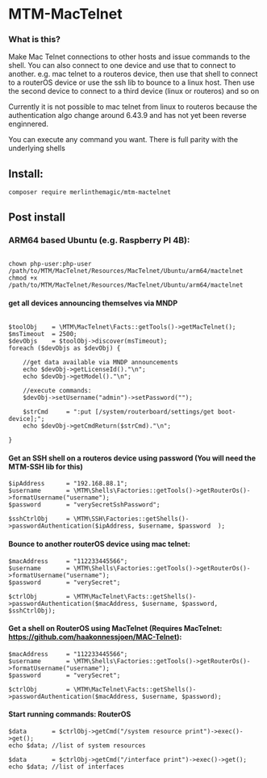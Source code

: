 # MTM-MacTelnet

### What is this?

Make Mac Telnet connections to other hosts and issue commands to the shell.
You can also connect to one device and use that to connect to another.
e.g. mac telnet to a routeros device, then use that shell to connect to a routerOS device or use the ssh lib to bounce to a linux host.
Then use the second device to connect to a third device (linux or routeros) and so on

Currently it is not possible to mac telnet from linux to routeros because the authentication algo change around 6.43.9 and has not yet been reverse enginnered.

You can execute any command you want. There is full parity with the underlying shells

## Install:

```
composer require merlinthemagic/mtm-mactelnet

```

## Post install


### ARM64 based Ubuntu (e.g. Raspberry PI 4B):
```

chown php-user:php-user /path/to/MTM/MacTelnet/Resources/MacTelnet/Ubuntu/arm64/mactelnet
chmod +x /path/to/MTM/MacTelnet/Resources/MacTelnet/Ubuntu/arm64/mactelnet

```
#### get all devices announcing themselves via MNDP

```

$toolObj	= \MTM\MacTelnet\Facts::getTools()->getMacTelnet();
$msTimeout	= 2500;
$devObjs	= $toolObj->discover(msTimeout);
foreach ($devObjs as $devObj) {
	
	//get data available via MNDP announcements
	echo $devObj->getLicenseId()."\n";
	echo $devObj->getModel()."\n";
	
	//execute commands:
	$devObj->setUsername("admin")->setPassword("");
	
	$strCmd		= ":put [/system/routerboard/settings/get boot-device];";
	echo $devObj->getCmdReturn($strCmd)."\n";
	
}

```

#### Get an SSH shell on a routeros device using password (You will need the MTM-SSH lib for this)
```
$ipAddress		= "192.168.88.1";
$username		= \MTM\Shells\Factories::getTools()->getRouterOs()->formatUsername("username");
$password		= "verySecretSshPassword";

$sshCtrlObj		= \MTM\SSH\Factories::getShells()->passwordAuthentication($ipAddress, $username, $password	);
```

#### Bounce to another routerOS device using mac telnet:
```
$macAddress		= "112233445566";
$username		= \MTM\Shells\Factories::getTools()->getRouterOs()->formatUsername("username");
$password		= "verySecret";

$ctrlObj		= \MTM\MacTelnet\Facts::getShells()->passwordAuthentication($macAddress, $username, $password, $sshCtrlObj);

```

#### Get a shell on RouterOS using MacTelnet (Requires MacTelnet: https://github.com/haakonnessjoen/MAC-Telnet):
```
$macAddress		= "112233445566";
$username		= \MTM\Shells\Factories::getTools()->getRouterOs()->formatUsername("username");
$password		= "verySecret";

$ctrlObj		= \MTM\MacTelnet\Facts::getShells()->passwordAuthentication($macAddress, $username, $password);

```


#### Start running commands: RouterOS
```
$data		= $ctrlObj->getCmd("/system resource print")->exec()->get();
echo $data; //list of system resources

$data		= $ctrlObj->getCmd("/interface print")->exec()->get();
echo $data; //list of interfaces
```